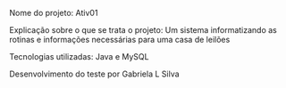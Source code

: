 Nome do projeto:
Ativ01

Explicação sobre o que se trata o projeto:
Um sistema informatizando as rotinas e informações necessárias para uma casa de leilões

Tecnologias utilizadas: 
Java e MySQL

Desenvolvimento do teste por Gabriela L Silva
